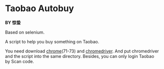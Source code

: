 # Taobao Autobuy
**BY 惊蛰** 

Based on selenium.

A script to help you buy something on Taobao.

You need download [chrome](https://www.google.com/chrome/)(71-73) and [chromedriver](https://sites.google.com/a/chromium.org/chromedriver/downloads). And put chromedriver and the script into the same directory. Besides, you can only login Taobao by Scan code.
